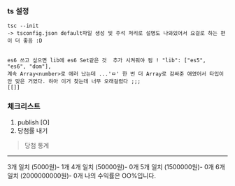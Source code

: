 ### ts 설정 


```
tsc --init
-> tsconfig.json default파일 생성 및 주석 처리로 설명도 나와있어서 요걸로 하는 편이 더 좋음 :D 


es6 쓰고 싶으면 lib에 es6 Set같은 것  추가 시켜줘야 됨 ! "lib": ["es5", "es6", "dom"], 
계속 Array<number>로 에러 났는데 ...'ㅁ' 한 번 더 Array로 감싸준 애였어서 타입이 안 맞은 거였다. 하아 이거 찾는데 너무 오래걸렸다 ;;;
[[]]

```

### 체크리스트 

1. publish [O]
2. 당첨률 내기 





> 당첨 통계
---------
3개 일치 (5000원)- 1개
4개 일치 (50000원)- 0개
5개 일치 (1500000원)- 0개
6개 일치 (2000000000원)- 0개
나의 수익률은 OO%입니다.